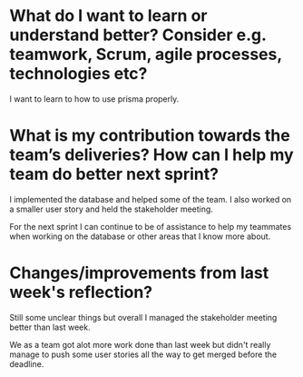 # What do I want to learn or understand better? Consider e.g. teamwork, Scrum, agile processes, technologies etc?

I want to learn to how to use prisma properly.

# What is my contribution towards the team’s deliveries? How can I help my team do better next sprint?

I implemented the database and helped some of the team. I also worked on a smaller user story and held the stakeholder meeting.

For the next sprint I can continue to be of assistance to help my teammates when working on the database or other areas that I know more about.

# Changes/improvements from last week's reflection?

Still some unclear things but overall I managed the stakeholder meeting better than last week.

We as a team got alot more work done than last week but didn't really manage to push some user stories all the way to get merged before the deadline.
